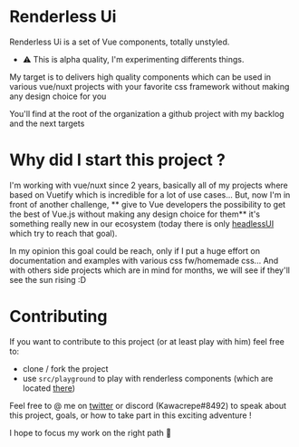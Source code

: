 # Renderless Ui

Renderless Ui is a set of Vue components, totally unstyled.

- :warning: This is alpha quality, I'm experimenting differents things.

My target is to delivers high quality components which can be used in various vue/nuxt projects with your favorite css framework without making any design choice for you

You'll find at the root of the organization a github project with my backlog and the next targets

# Why did I start this project ?

I'm working with vue/nuxt since 2 years, basically all of my projects where based on Vuetify which is incredible for a lot of use cases...
But, now I'm in front of another challenge, ** give to Vue developers the possibility to get the best of Vue.js without making any design choice for them** it's something really new in our ecosystem (today there is only [headlessUI](https://github.com/tailwindlabs/headlessui) which try to reach that goal).

In my opinion this goal could be reach, only if I put a huge effort on documentation and examples with various css fw/homemade css... And with others side projects which are in mind for months, we will see if they'll see the sun rising :D

# Contributing 

If you want to contribute to this project (or at least play with him) feel free to:
- clone / fork the project
- use `src/playground` to play with renderless components (which are located [there](https://github.com/renderlessui/renderlessui/tree/main/src/components))

Feel free to @ me on [twitter](https://twitter.com/Kawacrepe) or discord (Kawacrepe#8492) to speak about this project, goals, or how to take part in this exciting adventure !

I hope to focus my work on the right path :eyes:
